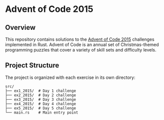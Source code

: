 # Advent of Code 2015

## Overview

This repository contains solutions to the [Advent of Code 2015](https://adventofcode.com/2015) challenges implemented in Rust. Advent of Code is an annual set of Christmas-themed programming puzzles that cover a variety of skill sets and difficulty levels.

## Project Structure

The project is organized with each exercise in its own directory:

```
src/
├── ex1_2015/  # Day 1 challenge
├── ex2_2015/  # Day 2 challenge
├── ex3_2015/  # Day 3 challenge
├── ex4_2015/  # Day 4 challenge
├── ex5_2015/  # Day 5 challenge
└── main.rs    # Main entry point
```
